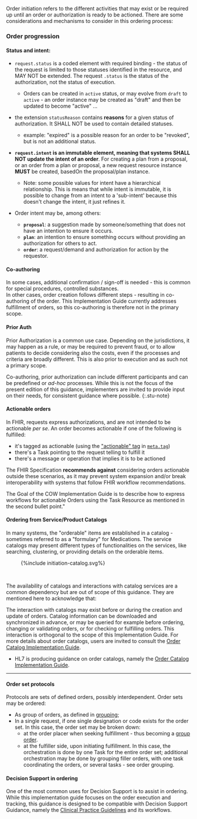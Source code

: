 Order initiation refers to the different activities that may exist or be required up until an order or authorization is ready to be actioned. There are some  considerations and mechanisms to consider in this ordering process:

### Order progression 

#### **Status** and **intent**:  
* `request.status` is a coded element with required binding - the status of the request is limited to those statuses identified in the resource, and MAY NOT be extended. The request `.status` is the status of the authorization, not the status of execution.  

  * Orders can be created in `active` status, or may evolve from `draft` to `active` - an order instance may be created as "draft" and then be updated to become "active"  ...


* the extension `statusReason` contains **reasons** for a given status of authorization. It SHALL NOT be used to contain detailed statuses.
  * example: "expired" is a possible reason for an order to be "revoked", but is not an additional status.

* **`request.intent` is an immutable element, meaning that systems SHALL NOT update the intent of an order**. For creating a plan from a proposal, or an order from a plan or proposal, a new request resource instance **MUST** be created, basedOn the proposal/plan instance.  

  * Note: some possible values for intent have a hierarchical relationship. This is means that while intent is immutable, it is possible to change from an intent to a 'sub-intent' because this doesn't change the intent, it just refines it.


* Order intent may be, among others:
  * **`proposal`**: a suggestion made by someone/something that does not have an intention to ensure it occurs.  
  * **`plan`**: an intention to ensure something occurs without providing an authorization for others to act.  
  * **`order`**: a request/demand and authorization for action by the requestor.  


#### Co-authoring
In some cases, additional confirmation / sign-off is needed - this is common for special procedures, controlled substances.  
In other cases, order creation follows different steps - resulting in co-authoring of the order. 
This Implementation Guide currently addresses fulfillment of orders, so this co-authoring is therefore not in the primary scope.   



#### Prior Auth
Prior Authorization is a common use case. Depending on the jurisdictions, it may happen as a rule, or may be required to prevent fraud, or to allow patients to decide considering also the costs, even if the processes and criteria are broadly different. This is also prior to execution and as such not a primary scope.

Co-authoring, prior authorization can include different participants and can be predefined or *ad-hoc* processes. While this is not the focus of the present edition of this guidance, implementers are invited to provide input on their needs, for consistent guidance where possible.
{:.stu-note}




#### Actionable orders

In FHIR, requests express authorizations, and are not intended to be actionable *per se*. An order becomes actionable if one of the following is fulfilled:

* it's tagged as actionable (using the ["actionable" tag](https://hl7.org/fhir/valueset-common-tags.html) in [`meta.tag`](https://build.fhir.org/valueset-common-tags.html))
* there's a Task pointing to the request telling to fulfill it
* there's a message or operation that implies it is to be actioned  

The FHIR Specification **recommends against** considering orders actionable outside these scenarios, as it may prevent system expansion and/or break interoperability with systems that follow FHIR workflow recommendations.  

The Goal of the COW Implementation Guide is to describe how to express workflows for actionable Orders using the Task Resource as mentioned in the second bullet point."


#### Ordering from Service/Product Catalogs
In many systems, the "orderable" items are established in a catalog - sometimes referred to as a "formulary" for Medications. The service catalogs may present different types of functionalities on the services, like searching, clustering, or providing details on the orderable items.  

<figure>
{%include initiation-catalog.svg%}
</figure>
<br clear="all"/>

The availability of catalogs and interactions with catalog services are a common dependency but are out of scope of this guidance.  They are mentioned here to acknowledge that:

The interaction with catalogs may exist before or during the creation and update of orders. Catalog information can be downloaded and synchronized in advance, or may be queried for example before ordering, changing or   validating orders, or for checking or fulfilling orders. This interaction is orthogonal to the scope of this Implementation Guide. For more details about order catalogs, users are invited to consult the [Order Catalog Implementation Guide](https://hl7.org/fhir/uv/order-catalog).

* HL7 is producing guidance on order catalogs, namely the [Order Catalog Implementation Guide](https://hl7.org/fhir/uv/order-catalog).


<hr>

#### Order set protocols

Protocols are sets of defined orders, possibly interdependent. Order sets may be ordered:
* As group of orders, as defined in [grouping](order-grouping.html);
* In a single request, if one single designation or code exists for the order set. In this case, the order set may be broken down:
  * at the order placer when seeking fulfillment - thus becoming a [group order](order-grouping.html). 
  * at the fulfiller side, upon initiating fulfillment. In this case, the orchestration is done by one Task for the entire order set; additional orchestration may be done by grouping filler orders, with one task coordinating the orders, or several tasks - see order grouping.



#### Decision Support in ordering

One of the most common uses for Decision Support is to assist in ordering. While this implementation guide focuses on the order execution and tracking, this guidance is designed to be compatible with Decision Support Guidance, namely the [Clinical Practice Guidelines](https://hl7.org/fhir/uv/cpg/activityflow.html) and its workflows.

